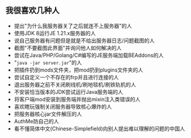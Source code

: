 ## 我很喜欢几种人
- 提出"为什么我服务器关了之后就连不上服务器"的人
- 使用JDK 8运行JE 1.21.x服务器的人
- 说自己服务器有问题但是就是不给出服务器日志/问题截图的人
- 截图"不要截图此界面"并询问他人如何解决的人
- 尝试在Java/PHP/Golang/C#编写的JE服务端加载BEAddons的人
- "``java -jar server.jar``"的人
- 把插件扔到mods文件夹，把mod扔到plugins文件夹的人
- 尝试自定义一个不存在的frp并且进行连接的人
- 退出服务器之前不关闭刷线机/刷地毯机/刷铁轨机的人
- 不安装恰当版本的JDK尝试运行Java服务端的人
- 将客户端mod安装到服务端并抛出mixin注入类错误的人
- 喜欢瞎玩强制关闭服务器导致核心爆炸的人
- 把服务器核心jar文件解压的人
- AuthMe防自己的人
- 看不懂简体中文(Chinese-Simplefield)向别人提出难以理解的问题的中国人
